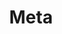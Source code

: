 ---
category: [meta] #Category ID.
hue: var(--c-themeHuePurple) #Category hue. See note [1].
title: Meta #Category title.
description: website direction
---
